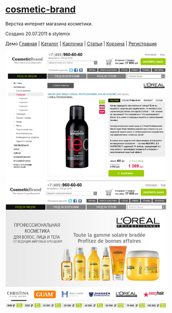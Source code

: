 # [cosmetic-brand](https://github.com/suyaroff/cosmetic-brand/)
Верстка интернет магазина косметики. 

Создано 20.07.2011 в stylemix

Демо [Главная](https://cosmetic-brand.netlify.app) | 
[Каталог](https://cosmetic-brand.netlify.app/catalog.html) |
[Карточка](https://cosmetic-brand.netlify.app/product.html) |
[Статьи](https://cosmetic-brand.netlify.app/articles.html) |
[Корзина](https://cosmetic-brand.netlify.app/cart.html) |
[Регистрация](https://cosmetic-brand.netlify.app/reg.html)


![alt](https://raw.githubusercontent.com/suyaroff/cosmetic-brand/master/page1-big.jpg)
![alt](https://raw.githubusercontent.com/suyaroff/cosmetic-brand/master/preview-big.jpg)



